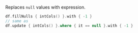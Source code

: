 [//]: # (title: fillNulls)

<!---IMPORT org.jetbrains.kotlinx.dataframe.samples.api.Modify-->

Replaces `null` values with expression. 

<!---FUN fillNulls-->

```kotlin
df.fillNulls { intCols() }.with { -1 }
// same as
df.update { intCols() }.where { it == null }.with { -1 }
```

<!---END-->
